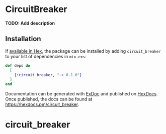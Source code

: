# CircuitBreaker

**TODO: Add description**

## Installation

If [available in Hex](https://hex.pm/docs/publish), the package can be installed
by adding `circuit_breaker` to your list of dependencies in `mix.exs`:

```elixir
def deps do
  [
    {:circuit_breaker, "~> 0.1.0"}
  ]
end
```

Documentation can be generated with [ExDoc](https://github.com/elixir-lang/ex_doc)
and published on [HexDocs](https://hexdocs.pm). Once published, the docs can
be found at <https://hexdocs.pm/circuit_breaker>.

# circuit_breaker

